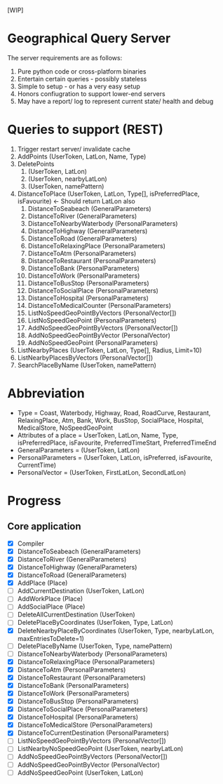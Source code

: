 [WIP]

# Geographical Query Server

The server requirements are as follows:
1. Pure python code or cross-platform binaries
2. Entertain certain queries - possibly stateless
3. Simple to setup - or has a very easy setup
4. Honors confiugration to support lower-end servers
5. May have a report/ log to represent current state/ health and debug

# Queries to support (REST)

1. Trigger restart server/ invalidate cache
2. AddPoints (UserToken, LatLon, Name, Type)
3. DeletePoints
	1. (UserToken, LatLon)
	2. (UserToken, nearbyLatLon)
	3. (UserToken, namePattern)
4. DistanceToPlace (UserToken, LatLon, Type[], isPreferredPlace, isFavourite) <- Should return LatLon also
	1. DistanceToSeabeach (GeneralParameters)
	2. DistanceToRiver (GeneralParameters)
	3. DistanceToNearbyWaterbody (PersonalParameters)
	4. DistanceToHighway (GeneralParameters)
	4. DistanceToRoad (GeneralParameters)
	5. DistanceToRelaxingPlace (PersonalParameters)
	6. DistanceToAtm (PersonalParameters)
	7. DistanceToRestaurant (PersonalParameters)
	8. DistanceToBank (PersonalParameters)
	9. DistanceToWork (PersonalParameters)
	10. DistanceToBusStop (PersonalParameters)
	11. DistanceToSocialPlace (PersonalParameters)
	12. DistanceToHospital (PersonalParameters)
	13. DistanceToMedicalCounter (PersonalParameters)
	14. ListNoSpeedGeoPointByVectors (PersonalVector[])
	15. ListNoSpeedGeoPoint (PersonalParameters)
	16. AddNoSpeedGeoPointByVectors (PersonalVector[])
	17. AddNoSpeedGeoPointByVector (PersonalVector)
	18. AddNoSpeedGeoPoint (PersonalParameters)
5. ListNearbyPlaces (UserToken, LatLon, Type[], Radius, Limit=10)
6. ListNearbyPlacesByVectors (PersonalVector[])
7. SearchPlaceByName (UserToken, namePattern)

# Abbreviation

- Type = Coast, Waterbody, Highway, Road, RoadCurve, Restaurant, RelaxingPlace, Atm, Bank, Work, BusStop, SocialPlace, Hospital, MedicalStore, NoSpeedGeoPoint
- Attributes of a place = UserToken, LatLon, Name, Type, isPreferredPlace, isFavourite, PreferredTimeStart, PreferredTimeEnd
- GeneralParameters = (UserToken, LatLon)
- PersonalParameters = (UserToken, LatLon, isPreferred, isFavourite, CurrentTime)
- PersonalVector = (UserToken, FirstLatLon, SecondLatLon)

# Progress
## Core application

- [x] Compiler
- [x] DistanceToSeabeach (GeneralParameters)
- [x] DistanceToRiver (GeneralParameters)
- [x] DistanceToHighway (GeneralParameters)
- [x] DistanceToRoad (GeneralParameters)
- [x] AddPlace (Place)
- [ ] AddCurrentDestination (UserToken, LatLon)
- [ ] AddWorkPlace (Place)
- [ ] AddSocialPlace (Place)
- [ ] DeleteAllCurrentDestination (UserToken)
- [ ] DeletePlaceByCoordinates (UserToken, Type, LatLon)
- [x] DeleteNearbyPlaceByCoordinates (UserToken, Type, nearbyLatLon, maxEntriesToDelete=1)
- [ ] DeletePlaceByName (UserToken, Type, namePattern)
- [ ] DistanceToNearbyWaterbody (PersonalParameters)
- [x] DistanceToRelaxingPlace (PersonalParameters)
- [x] DistanceToAtm (PersonalParameters)
- [x] DistanceToRestaurant (PersonalParameters)
- [x] DistanceToBank (PersonalParameters)
- [x] DistanceToWork (PersonalParameters)
- [x] DistanceToBusStop (PersonalParameters)
- [x] DistanceToSocialPlace (PersonalParameters)
- [x] DistanceToHospital (PersonalParameters)
- [x] DistanceToMedicalStore (PersonalParameters)
- [x] DistanceToCurrentDestination (PersonalParameters)
- [ ] ListNoSpeedGeoPointByVectors (PersonalVector[])
- [ ] ListNearbyNoSpeedGeoPoint (UserToken, nearbyLatLon)
- [ ] AddNoSpeedGeoPointByVectors (PersonalVector[])
- [ ] AddNoSpeedGeoPointByVector (PersonalVector)
- [ ] AddNoSpeedGeoPoint (UserToken, LatLon)
